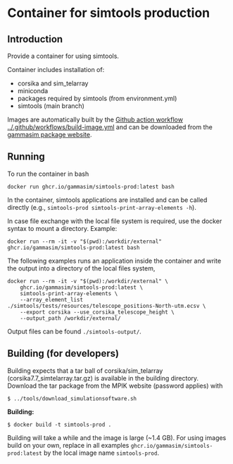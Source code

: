 # Container for simtools production

## Introduction

Provide a container for using simtools.

Container includes installation of:

- corsika and sim\_telarray
- miniconda
- packages required by simtools (from environment.yml)
- simtools (main branch)

Images are automatically built by the [Github action workflow ../.github/workflows/build-image.yml](../.github/workflows/build-image.yml) and can be downloaded from the [gammasim package website](https://github.com/gammasim/containers/pkgs/container/simtools-prod).

## Running

To run the container in bash 
```
docker run ghcr.io/gammasim/simtools-prod:latest bash
```
In the container, simtools applications are installed and can be called directly (e.g., `simtools-prod simtools-print-array-elements -h`).

In case file exchange with the local file system is required, use the docker syntax to mount a directory. Example:
```
docker run --rm -it -v "$(pwd):/workdir/external" ghcr.io/gammasim/simtools-prod:latest bash
```

The following examples runs an application inside the container and write the output into a directory of the local files system, 
```
docker run --rm -it -v "$(pwd):/workdir/external" \
    ghcr.io/gammasim/simtools-prod:latest \
    simtools-print-array-elements \
    --array_element_list ./simtools/tests/resources/telescope_positions-North-utm.ecsv \
    --export corsika --use_corsika_telescope_height \
    --output_path /workdir/external/
```

Output files can be found `./simtools-output/`.

## Building (for developers)

Building expects that a tar ball of corsika/sim\_telarray (corsika7.7\_simtelarray.tar.gz) is available in the building directory.
Download the tar package from the MPIK website (password applies) with

```
$ ../tools/download_simulationsoftware.sh
```

**Building:**

```
$ docker build -t simtools-prod .
```

Building will take a while and the image is large (~1.4 GB). For using images build on your own, replace in all examples `ghcr.io/gammasim/simtools-prod:latest` by the local image name `simtools-prod`.
